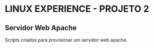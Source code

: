 # LINUX EXPERIENCE - PROJETO 2

## Servidor Web Apache

Scripts criados para provisionar um servidor web apache.
